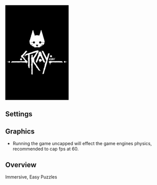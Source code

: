 <img src="cover.jpg" width="200" />

## Settings


## Graphics

- Running the game uncapped will effect the game engines physics, recommended to cap fps at 60.

## Overview

Immersive, Easy Puzzles